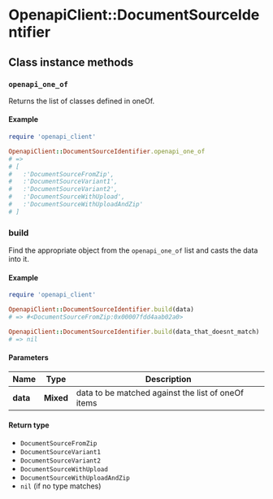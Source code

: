 # OpenapiClient::DocumentSourceIdentifier

## Class instance methods

### `openapi_one_of`

Returns the list of classes defined in oneOf.

#### Example

```ruby
require 'openapi_client'

OpenapiClient::DocumentSourceIdentifier.openapi_one_of
# =>
# [
#   :'DocumentSourceFromZip',
#   :'DocumentSourceVariant1',
#   :'DocumentSourceVariant2',
#   :'DocumentSourceWithUpload',
#   :'DocumentSourceWithUploadAndZip'
# ]
```

### build

Find the appropriate object from the `openapi_one_of` list and casts the data into it.

#### Example

```ruby
require 'openapi_client'

OpenapiClient::DocumentSourceIdentifier.build(data)
# => #<DocumentSourceFromZip:0x00007fdd4aab02a0>

OpenapiClient::DocumentSourceIdentifier.build(data_that_doesnt_match)
# => nil
```

#### Parameters

| Name | Type | Description |
| ---- | ---- | ----------- |
| **data** | **Mixed** | data to be matched against the list of oneOf items |

#### Return type

- `DocumentSourceFromZip`
- `DocumentSourceVariant1`
- `DocumentSourceVariant2`
- `DocumentSourceWithUpload`
- `DocumentSourceWithUploadAndZip`
- `nil` (if no type matches)

